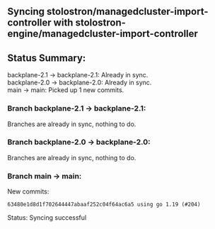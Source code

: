 ## Syncing stolostron/managedcluster-import-controller with stolostron-engine/managedcluster-import-controller

## Status Summary:

backplane-2.1 -> backplane-2.1: Already in sync.  
backplane-2.0 -> backplane-2.0: Already in sync.  
main -> main: Picked up 1 new commits.  

### Branch backplane-2.1 -> backplane-2.1:

Branches are already in sync, nothing to do.

### Branch backplane-2.0 -> backplane-2.0:

Branches are already in sync, nothing to do.

### Branch main -> main:

New commits:

```
63480e1d8d1f702644447abaaf252c04f64ac6a5 using go 1.19 (#204)
```

Status: Syncing successful

